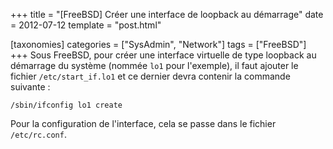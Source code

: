 +++
title = "[FreeBSD] Créer une interface de loopback au démarrage"
date = 2012-07-12
template = "post.html"

[taxonomies]
categories = ["SysAdmin", "Network"]
tags = ["FreeBSD"]
+++
Sous FreeBSD, pour créer une interface virtuelle de type loopback au démarrage
du système (nommée `lo1` pour l'exemple), il faut ajouter le fichier
`/etc/start_if.lo1` et ce dernier devra contenir la commande suivante :

```raw
/sbin/ifconfig lo1 create
```

Pour la configuration de l'interface, cela se passe dans le fichier
`/etc/rc.conf`.
